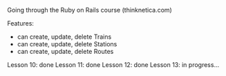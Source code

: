 Going through the Ruby on Rails course (thinknetica.com)

Features:
 - can create, update, delete Trains
 - can create, update, delete Stations
 - can create, update, delete Routes 
 
 Lesson 10: done
 Lesson 11: done
 Lesson 12: done
 Lesson 13: in progress...